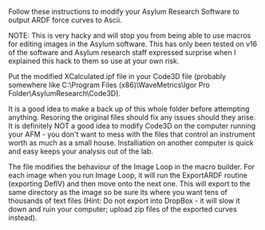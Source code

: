 Follow these instructions to modify your Asylum Research Software to output ARDF force curves to Ascii.

NOTE: This is very hacky and will stop you from being able to use macros for editing images in the Asylum software. 
This has only been tested on v16 of the software and Asylum research staff expressed surprise when I explained this hack to them so use at your own risk. 

Put the modified XCalculated.ipf file in your Code3D file (probably somewhere like C:\Program Files (x86)\WaveMetrics\Igor Pro Folder\AsylumResearch\Code3D).

It is a good idea to make a back up of this whole folder before attempting anything. Resoring the original files should fix any issues should they arise. 
It is definitely NOT a good idea to modify Code3D on the computer running your AFM - you don't want to mess with the files that control an instrument worth as much as a small house. Installiation on another computer is quick and easy keeps your analysis out of the lab.

The file modifies the behaviour of the Image Loop in the macro builder. For each image when you run Image Loop, it will run the ExportARDF routine (exporting DeflV) and then move onto the next one.
This will export to the same directory as the image so be sure its where you want tens of thousands of text files (Hint: Do not export into DropBox - it will slow it down and ruin your computer; upload zip files of the exported curves instead).



